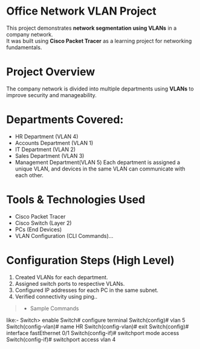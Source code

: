 # Office Network VLAN Project

This project demonstrates **network segmentation using VLANs** in a company network.  
It was built using **Cisco Packet Tracer** as a learning project for networking fundamentals.

# Project Overview
The company network is divided into multiple departments using **VLANs** to improve security and manageability.

# Departments Covered:
- HR Department (VLAN 4)
- Accounts Department (VLAN 1)
- IT Department (VLAN 2)
- Sales Department (VLAN 3)
- Management Department(VLAN 5)
Each department is assigned a unique VLAN, and devices in the same VLAN can communicate with each other.

# Tools & Technologies Used
- Cisco Packet Tracer
- Cisco Switch (Layer 2)
- PCs (End Devices)
- VLAN Configuration (CLI Commands)...

# Configuration Steps (High Level)
1. Created VLANs for each department.
2. Assigned switch ports to respective VLANs.
3. Configured IP addresses for each PC in the same subnet.
4. Verified connectivity using ping..

 >- Sample Commands

like:-
Switch> enable
Switch# configure terminal
Switch(config)# vlan 5
Switch(config-vlan)# name HR
Switch(config-vlan)# exit
Switch(config)# interface fastEthernet 0/1
Switch(config-if)# switchport mode access
Switch(config-if)# switchport access vlan 4

